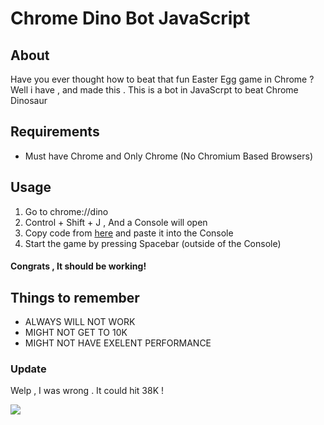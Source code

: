 # Chrome Dino Bot JavaScript

## About
Have you ever thought how to beat that fun Easter Egg game in Chrome ? Well i have , and made this . This is a bot in JavaScrpt to beat Chrome Dinosaur

## Requirements
- Must have Chrome and Only Chrome (No Chromium Based Browsers)

## Usage
1. Go to chrome://dino 
1. Control + Shift + J , And a Console will open
1. Copy code from [here](script.js) and paste it into the Console
1. Start the game by pressing Spacebar (outside of the Console)


#### Congrats , It should be working!


## Things to remember
- ALWAYS WILL NOT WORK
- MIGHT NOT GET TO 10K
- MIGHT NOT HAVE EXELENT PERFORMANCE



### Update
Welp , I was wrong . It could hit 38K !

<img src=https://i.imgur.com/vWZfYL1.png>
